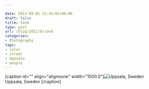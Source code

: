 ```yaml
---

date: 2012-09-02 12:34:02+00:00
draft: false
title: Sand
type: post
url: /blog/2012/9/sand
categories:
- Photography
tags:
- color
- street
- Uppsala
- people
---
```


[caption id="" align="alignnone" width="1500.0"]![ Uppsala, Sweden ](/images/2012-09-02-20129sand/20120615-R0010395.jpg)
 Uppsala, Sweden [/caption]
